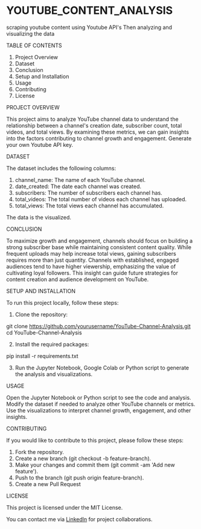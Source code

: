 # YOUTUBE_CONTENT_ANALYSIS
scraping youtube content using Youtube API's Then analyzing and visualizing the data

TABLE OF CONTENTS

1. Project Overview
2. Dataset
3. Conclusion
4. Setup and Installation
5. Usage
7. Contributing
8. License

PROJECT OVERVIEW

This project aims to analyze YouTube channel data to understand the relationship between a channel's creation date, subscriber count, total videos, and total views. By examining these metrics, we can gain insights into the factors contributing to channel growth and engagement. 
Generate your own Youtube API key. 

DATASET

The dataset includes the following columns:
1. channel_name: The name of each YouTube channel.
2. date_created: The date each channel was created.
3. subscribers: The number of subscribers each channel has.
4. total_videos: The total number of videos each channel has uploaded.
5. total_views: The total views each channel has accumulated.

The data is the visualized.

CONCLUSION

To maximize growth and engagement, channels should focus on building a strong subscriber base while maintaining consistent content quality. While frequent uploads may help increase total views, gaining subscribers requires more than just quantity. Channels with established, engaged audiences tend to have higher viewership, emphasizing the value of cultivating loyal followers. This insight can guide future strategies for content creation and audience development on YouTube.

SETUP AND INSTALLATION  

To run this project locally, follow these steps:

1. Clone the repository:
 
git clone https://github.com/yourusername/YouTube-Channel-Analysis.git
cd YouTube-Channel-Analysis

2. Install the required packages:
 
pip install -r requirements.txt

3. Run the Jupyter Notebook, Google Colab or Python script to generate the analysis and visualizations.

USAGE

Open the Jupyter Notebook or Python script to see the code and analysis.
Modify the dataset if needed to analyze other YouTube channels or metrics.
Use the visualizations to interpret channel growth, engagement, and other insights.

CONTRIBUTING

If you would like to contribute to this project, please follow these steps:

1. Fork the repository.
2. Create a new branch (git checkout -b feature-branch).
3. Make your changes and commit them (git commit -am 'Add new feature').
4. Push to the branch (git push origin feature-branch).
5. Create a new Pull Request

LICENSE

This project is licensed under the MIT License.

You can contact me via [Linkedln](linkedin.com/in/mercycheptoo5) for project collaborations.







